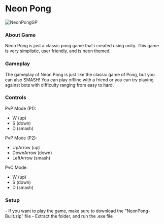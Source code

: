 <h1>Neon Pong</h1>

![NeonPongGP](https://github.com/MicksS1/Pong-GameProg/assets/158981991/2f047726-2a21-4a28-b1fb-c1cd2672442d)

<h3>About Game</h3>
Neon Pong is just a classic pong game that i created using unity. This game is very simplistic, user friendly, and is neon themed.

<h3>Gameplay</h3>
The gameplay of Neon Pong is just like the classic game of Pong, but you can also SMASH! You can play offline with a friend or you can try playing against bots with difficulty ranging from easy to hard.

<h3>Controls</h3>


PvP Mode (P1):
- W (up)
- S (down)
- D (smash)


PvP Mode (P2):
- UpArrow (up)
- DownArrow (down)
- LeftArrow (smash)


PvC Mode:
- W (up)
- S (down)
- D (smash)

<h3>Setup</h3>
- If you want to play the game, make sure to download the "NeonPong-Built.zip" file
- Extract the folder, and run the .exe file
